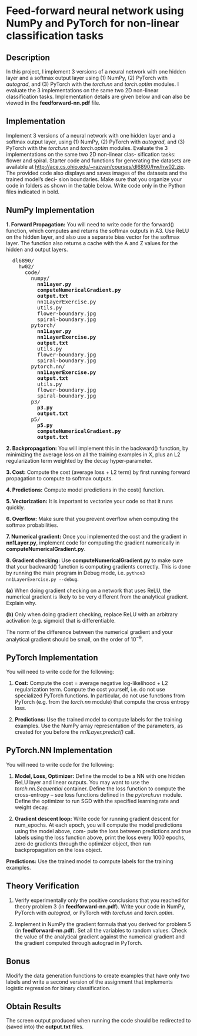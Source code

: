 # Feed-forward neural network using NumPy and PyTorch for non-linear classification tasks
## Description
In this project, I implement 3 versions of a neural network with one hidden layer and a softmax output layer
using (1) NumPy, (2) PyTorch with *autograd*, and (3) PyTorch with the *torch.nn* and
*torch.optim* modules. I evaluate the 3 implementations on the same two 2D non-linear classification tasks. Implementation details are given below and can also be viewed in the **feedforward-nn.pdf** file.

## Implementation 
Implement 3 versions of a neural network with one hidden layer and a softmax output layer,
using (1) NumPy, (2) PyTorch with *autograd*, and (3) PyTorch with the *torch.nn* and
*torch.optim* modules. Evaluate the 3 implementations on the same two 2D non-linear clas-
sification tasks: flower and spiral. Starter code and functions for generating the datasets
are available at http://ace.cs.ohio.edu/~razvan/courses/dl6890/hw/hw02.zip. The
provided code also displays and saves images of the datasets and the trained model’s deci-
sion boundaries. Make sure that you organize your code in folders as shown in the table
below. Write code only in the Python files indicated in bold.

## NumPy Implementation
**1\. Forward Propagation:** You will need to write code for the forward() function,
which computes and returns the softmax outputs in A3. Use ReLU on the hidden
layer, and also use a separate bias vector for the softmax layer. The function also
returns a cache with the A and Z values for the hidden and output layers.

<pre>
  dl6890/
    hw02/
      code/
        numpy/
          <b>nn1Layer.py
          computeNumericalGradient.py
          output.txt</b>
          nn1LayerExercise.py
          utils.py
          flower-boundary.jpg
          spiral-boundary.jpg
        pytorch/
          <b>nn1Layer.py
          nn1LayerExercise.py
          output.txt</b>
          utils.py
          flower-boundary.jpg
          spiral-boundary.jpg
        pytorch.nn/
          <b>nn1LayerExercise.py
          output.txt</b>
          utils.py
          flower-boundary.jpg
          spiral-boundary.jpg
        p3/
          <b>p3.py
          output.txt</b>
        p5/
          <b>p5.py
          computeNumericalGradient.py
          output.txt</b>
</pre>

**2\. Backpropagation:** You will implement this in the backward() function, by minimizing the average loss 
on all the training examples in X, plus an L2 regularization term weighted by the decay hyper-parameter.

**3\. Cost:** Compute the cost (average loss + L2 term) by first running forward propagation
to compute to softmax outputs.

**4\. Predictions:** Compute model predictions in the cost() function.

**5\. Vectorization:** It is important to vectorize your code so that it runs quickly.

**6\. Overflow:** Make sure that you prevent overflow when computing the softmax probabilities.

**7\. Numerical gradient:** Once you implemented the cost and the gradient in **nn1Layer.py**,
implement code for computing the gradient numerically in **computeNumericalGradient.py**.

**8\. Gradient checking:** Use **computeNumericalGradient.py** to make sure that your
backward() function is computing gradients correctly. This is done by running the
main program in Debug mode, i.e. `python3 nn1LayerExercise.py --debug`.

**(a)** When doing gradient checking on a network that uses ReLU, the numerical gradient is likely to be 
very different from the analytical gradient. Explain why.

**(b)** Only when doing gradient checking, replace ReLU with an arbitrary activation
(e.g. sigmoid) that is differentiable.

The norm of the difference between the numerical gradient and your analytical gradient
should be small, on the order of 10<sup>−9</sup>.

## PyTorch Implementation

You will need to write code for the following:

1. **Cost:** Compute the cost = average negative log-likelihood + L2 regularization term.
Compute the cost yourself, i.e. do not use specialized PyTorch functions. In particular,
do not use functions from PyTorch (e.g. from the *torch.nn* module) that compute the
cross entropy loss.

2. **Predictions:** Use the trained model to compute labels for the training examples.
Use the NumPy array representation of the parameters, as created for you before the
*nn1Layer.predict()* call.

## PyTorch.NN Implementation

You will need to write code for the following:

1. **Model, Loss, Optimizer:** Define the model to be a NN with one hidden ReLU
layer and linear outputs. You may want to use the *torch.nn.Sequential* container.
Define the loss function to compute the cross-entropy – see loss functions defined in
the *pytorch.nn* module. Define the optimizer to run SGD with the specified learning
rate and weight decay.

2. **Gradient descent loop:** Write code for running gradient descent for num_epochs.
At each epoch, you will compute the model predictions using the model above, com-
pute the loss between predictions and true labels using the loss function above, print
the loss every 1000 epochs, zero de gradients through the optimizer object, then run
backpropagation on the loss object.

**Predictions:** Use the trained model to compute labels for the training examples.

## Theory Verification 

1. Verify experimentally only the positive conclusions that you reached for theory problem 3
(in **feedforward-nn.pdf**). Write your code in NumPy, PyTorch with *autograd*, or PyTorch with 
*torch.nn* and *torch.optim*.

2. Implement in NumPy the gradient formula that you derived for problem 5 (in **feedforward-nn.pdf**). 
Set all the variables to random values. Check the value of the analytical gradient against the
numerical gradient and the gradient computed through autograd in PyTorch.

## Bonus

Modify the data generation functions to create examples that have only two labels and write a
second version of the assignment that implements logistic regression for binary classification.

## Obtain Results
The screen output produced when running the code should be redirected to (saved into) the 
**output.txt** files.
